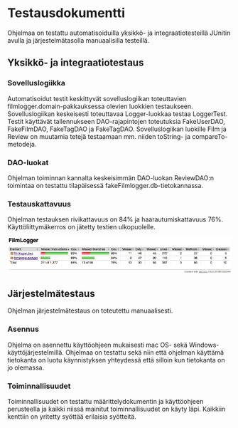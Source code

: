 # Testausdokumentti

Ohjelmaa on testattu automatisoiduilla yksikkö- ja integraatiotesteillä JUnitin avulla ja järjestelmätasolla manuaalisilla testeillä.

## Yksikkö- ja integraatiotestaus

### Sovelluslogiikka
Automatisoidut testit keskittyvät sovelluslogiikan toteuttavien filmlogger.domain-pakkauksessa olevien luokkien testaukseen. Sovelluslogiikan keskeisesti toteuttavaa Logger-luokkaa testaa LoggerTest. Testit käyttävät tallennukseen DAO-rajapintojen toteutuksia FakeUserDAO, FakeFilmDAO, FakeTagDAO ja FakeTagDAO. Sovelluslogiikan luokille Film ja Review on muutamia tetejä testaamaan mm. niiden toString- ja compareTo-metodeja.

### DAO-luokat
Ohjelman toiminnan kannalta keskeisimmän DAO-luokan ReviewDAO:n toimintaa on testattu tilapäisessä fakeFilmlogger.db-tietokannassa.

### Testauskattavuus
Ohjelman testauksen rivikattavuus on 84% ja haarautumiskattavuus 76%. Käyttöliittymäkerros on jätetty testien ulkopuolelle.

<img src="https://github.com/emmalait/FilmLogger/blob/master/dokumentaatio/images/testaus.png?raw=true">

## Järjestelmätestaus
Ohjelman järjestelmätestaus on toteutettu manuaalisesti.

### Asennus
Ohjelma on asennettu käyttöohjeen mukaisesti mac OS- sekä Windows-käyttöjärjestelmillä. Ohjelmaa on testattu sekä niin että ohjelman käyttämä tietokanta on luotu käynnistyksen yhteydessä että silloin kun tietokanta on jo olemassa.

### Toiminnallisuudet
Toiminnallisuudet on testattu määrittelydokumentin ja käyttöohjeen perusteella ja kaikki niissä mainitut toiminnallisuudet on käyty läpi. Kaikkiin kenttiin on yritetty syöttää erilaisia syötteitä.
